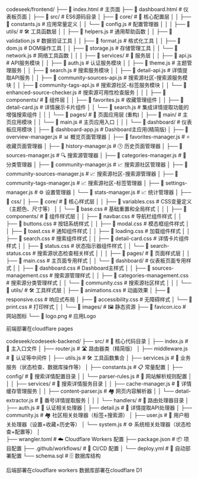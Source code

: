

codeseek/frontend/
├── 📄 index.html                              # 主页面
├── 📄 dashboard.html                          # 仪表板页面
│
├── 📁 src/                                    # ES6源码目录
│   ├── 📁 core/                              # 🎯 核心配置层
│   │   ├── 📄 constants.js                   # 应用常量定义
│   │   └── 📄 config.js                      # 配置管理器
│   │
│   ├── 📁 utils/                             # 🛠️ 工具函数层
│   │   ├── 📄 helpers.js                     # 通用帮助函数
│   │   ├── 📄 validation.js                  # 数据验证工具
│   │   ├── 📄 format.js                      # 格式化工具
│   │   ├── 📄 dom.js                         # DOM操作工具
│   │   ├── 📄 storage.js                     # 存储管理工具
│   │   └── 📄 network.js                     # 网络工具函数
│   │
│   ├── 📁 services/                          # 🔧 服务层
│   │   ├── 📄 api.js                         # API服务模块
│   │   ├── 📄 auth.js                        # 认证服务模块
│   │   ├── 📄 theme.js                       # 主题管理服务
│   │   ├── 📄 search.js                      # 搜索服务模块
│   │   ├── 📄 detail-api.js                  # 详情提取API服务
│   │   ├── 📄 community-sources-api.js       # 搜索源社区-搜索源服务模块
│   │   ├── 📄 community-tags-api.js          # 搜索源社区-标签服务模块
│   │   └── 📄 enhanced-source-checker.js     # 搜索源可用性检查服务
│   │
│   ├── 📁 components/                        # 🧩 组件层
│   │   ├── 📄 favorites.js                   # 收藏管理组件
│   │   ├── 📄 detail-card.js                 # 详情展示卡片组件
│   │   └── 📄 search.js                      # 集成详情提取功能的增强搜索组件
│   │
│   └── 📁 pages/                             # 🚀 页面应用层 (重构)
│       ├── 📁 main/                          # 主页应用模块
│       │   └── 📄 main.js                    # 主页应用入口
│       │
│       └── 📁 dashboard/                     # 仪表板应用模块
│           ├── 📄 dashboard-app.js           # Dashboard主应用(精简版)
│           ├── 📄 overview-manager.js        # 📊 概览页面管理器
│           ├── 📄 favorites-manager.js       # ⭐ 收藏页面管理器
│           ├── 📄 history-manager.js         # 🕒 历史页面管理器
│           ├── 📄 sources-manager.js         # 🔍 搜索源管理器
│           ├── 📄 categories-manager.js      # 📂 分类管理器
│           ├── 📄 community-manager.js       # 📈 搜索源社区管理器
│           ├── 📄 community-sources-manager.js # 📈 搜索源社区-搜索源管理器
│           ├── 📄 community-tags-manager.js  # 📈 搜索源社区-标签管理器
│           ├── 📄 settings-manager.js        # ⚙️ 设置管理器
│           └── 📄 stats-manager.js           # 📈 统计管理器
│
├── 📁 css/
│   ├── 📁 core/                              # 🎯 核心样式层
│   │   ├── 📄 variables.css                  # CSS变量定义（主题色、尺寸等）
│   │   └── 📄 base.css                       # 基础重置和全局样式
│   │
│   ├── 📁 components/                        # 🧩 组件样式层
│   │   ├── 📄 navbar.css                     # 导航栏组件样式
│   │   ├── 📄 buttons.css                    # 按钮系统样式
│   │   ├── 📄 modal.css                      # 模态框组件样式 
│   │   ├── 📄 toast.css                      # 通知组件样式
│   │   ├── 📄 loading.css                    # 加载组件样式
│   │   ├── 📄 search.css                     # 搜索组件样式
│   │   ├── 📄 detail-card.css                # 详情卡片组件样式
│   │   ├── 📄 status.css                     # 状态指示器组件样式
│   │   └── 📄 search-status.css              # 搜索源状态检查相关样式
│   │
│   ├── 📁 pages/                             # 🚀 页面样式层
│   │   ├── 📄 main.css                       # 主页面专用样式
│   │   └── 📁 dashboard/                     # 仪表板页面专用样式
│   │        ├── 📄 dashboard.css             # Dashboard主样式
│   │        ├── 📄 sources-management.css    # 搜索源管理样式
│   │        ├── 📄 categories-management.css # 搜索源分类管理样式
│   │        └── 📄 community.css             # 搜索源社区样式
│   │
│   └── 📁 utils/                             # 🛠️ 工具样式层
│       ├── 📄 animations.css                 # 动画效果
│       ├── 📄 responsive.css                 # 响应式布局
│       ├── 📄 accessibility.css              # 无障碍样式
│       └── 📄 print.css                      # 打印样式
│
│
└── 📁 images/                                # 🖼️ 静态资源
    ├── 📄 favicon.ico                        # 网站图标
    └── 📄 logo.png                           # 应用Logo
	
前端部署在cloudflare pages
	
	

codeseek/codeseek-backend/
├── src/                              # 🎯 核心代码目录
│   ├── index.js                      # 🚀 主入口文件
│   ├── router.js                     # 🛣️ 路由器类（精简版）
│   ├── middleware.js                 # 🔐 认证等中间件
│   ├── utils.js                      # 🛠️ 工具函数集合
│   ├── services.js                   # 🔧 业务服务（状态检查、数据库操作等）
│   ├── constants.js                  # 📋 常量配置
│   ├── config/                       # 📁 搜索详情配置目录 
│   │   └── parser-rules.js           # 🔑 网站解析规则配置
│   │
│   ├── services/                     # 📁 搜索详情服务目录 
│   │   ├── cache-manager.js          # 🔑 详情缓存管理服务
│   │   ├── content-parser.js         # 🏘️ 网页内容解析器
│   │   └── detail-extractor.js       # 👤 番号详情提取服务
│   │
│   └── handlers/                     # 📁 路由处理器目录 
│       ├── auth.js                   # 🔑 认证相关处理器
│       ├── detail.js                 # 🔑 详情提取API处理器
│       ├── community.js              # 🏘️ 社区相关处理器（标签+搜索源）
│       ├── user.js                   # 👤 用户相关处理器（设置+收藏+历史等）
│       └── system.js                 # ⚙️ 系统相关处理器（状态检查+配置等）
│   
├── wrangler.toml                     # ☁️ Cloudflare Workers 配置
├── package.json                      # 📦 项目配置
├── .github/workflows/                # 🤖 CI/CD 配置
│   └── deploy.yml                    # 🚀 自动部署配置
└── schema.sql                        # 🗄️ 数据库结构


后端部署在cloudflare workers
数据库部署在cloudflare D1
